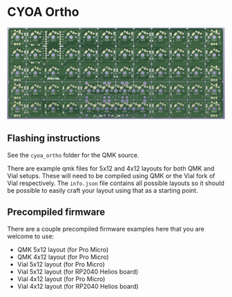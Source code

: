 # CYOA Ortho

![CYOA Ortho](../img/cyoa_ortho_front.png)

## Flashing instructions

See the `cyoa_ortho` folder for the QMK source.

There are example qmk files for 5x12 and 4x12 layouts for both QMK and Vial setups. These will need to be compiled using QMK or the Vial fork of Vial respectively. The `info.json` file contains all possible layouts so it should be possible to easily craft your layout using that as a starting point. 

## Precompiled firmware

There are a couple precompiled firmware examples here that you are welcome to use: 

* QMK 5x12 layout (for Pro Micro)
* QMK 4x12 layout (for Pro Micro)
* Vial 5x12 layout (for Pro Micro)
* Vial 5x12 layout (for RP2040 Helios board)
* Vial 4x12 layout (for Pro Micro)
* Vial 4x12 layout (for RP2040 Helios board)